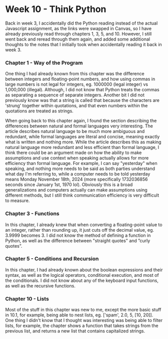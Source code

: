 # Week 10 - Think Python

Back in week 3, I accidentally did the Python reading instead of the actual Javascript assignment, as the links were swapped in Canvas, so I have already previously read through chapters 1, 3, 5, and 10. However, I still went back and reread through them again, and added some additional thoughts to the notes that I initially took when accidentally reading it back in week 3. 

### Chapter 1 - Way of the Program
One thing I had already known from this chapter was the difference between integers and floating-point numbers, and how using commas in large numbers is not legal for integers, eg. 1000000 (legal integer) vs 1,000,000 (illegal). Although, I did not know that Python treats the commas as separating a sequence of separate integers. Another bit I did not previously know was that a string is called that because the characters are 'strung' together within quotations, and that even numbers within the quotations are treated as strings. 

When going back to this chapter again, I found the section describing the differences between natural and formal languages very interesting. The article describes natural language to be much more ambiguous and redundant, while formal languages are literal and concise, meaning exactly what is written and nothing more. While the article describes this as making natural language more redundant and less efficient than formal language, I think there could be an argument made on how the ability to make assumptions and use context when speaking actually allows for more efficiency than formal language. For example, I can say "yesterday" when speaking, and nothing more needs to be said as both parties understand what day I'm referring to, while a computer needs to be told yesterday means Monday November 18th, 2024 (more specifically 1732036856 seconds since January 1st, 1970 lol). Obviously this is a broad generalizations and computers actually can make assumptions using different methods, but I still think communication efficiency is very difficult to measure. 


### Chapter 3 - Functions
In this chapter, I already knew that when converting a floating-point value to an integer, rather than rounding up, it just cuts off the decimal value, eg. 3.9999 becomes 3. I did not know the method of defining a function in Python, as well as the difference between "straight quotes" and ”curly quotes”.

### Chapter 5 - Conditions and Recursion
In this chapter, I had already known about the boolean expressions and their syntax, as well as the logical operators, conditional execution, and most of the conditionals. I did not know about any of the keyboard input functions, as well as the recursive functions.

### Chapter 10 - Lists
Most of the stuff in this chapter was new to me, except the more basic stuff in 10.1, for example, being able to nest lists, eg. ['spam', 2.0, 5, [10, 20]]. One thing I didn't know that I thought was interesting was being able to filter lists, for example, the chapter shows a function that takes strings from the previous list, and returns a new list that contains capitalized strings.